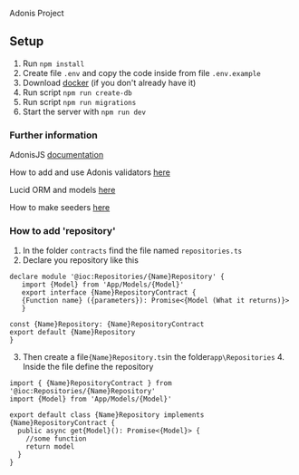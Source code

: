 Adonis Project

## Setup

1. Run `npm install`
2. Create file `.env` and copy the code inside from file `.env.example`
3. Download [docker](https://www.docker.com/) (if you don't already have it)
4. Run script `npm run create-db`
5. Run script `npm run migrations`
6. Start the server with `npm run dev`

### Further information

AdonisJS [documentation](https://docs.adonisjs.com/guides/introduction)

How to add and use Adonis validators [here](https://docs.adonisjs.com/guides/validator/introduction)

Lucid ORM and models [here](https://docs.adonisjs.com/guides/models/introduction)

How to make seeders [here](https://docs.adonisjs.com/guides/database/seeders)

### How to add 'repository'

1. In the folder `contracts` find the file named `repositories.ts`
2. Declare you repository like this

```
declare module '@ioc:Repositories/{Name}Repository' {
   import {Model} from 'App/Models/{Model}'
   export interface {Name}RepositoryContract {
   {Function name} ({parameters}): Promise<{Model (What it returns)}>
   }

const {Name}Repository: {Name}RepositoryContract
export default {Name}Repository
}
```

3. Then create a file`{Name}Repository.ts`in the folder`app\Repositories` 4. Inside the file define the repository

```
import { {Name}RepositoryContract } from '@ioc:Repositories/{Name}Repository'
import {Model} from 'App/Models/{Model}'

export default class {Name}Repository implements {Name}RepositoryContract {
  public async get{Model}(): Promise<{Model}> {
    //some function
    return model
  }
}
```
